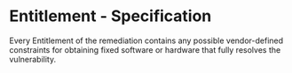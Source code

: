 # Entitlement - Specification

Every Entitlement of the remediation contains any possible vendor-defined constraints for obtaining fixed software or hardware that fully resolves the vulnerability.
